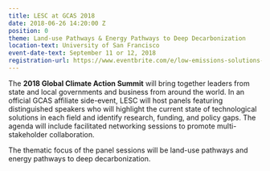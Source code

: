 ```yaml
---
title: LESC at GCAS 2018
date: 2018-06-26 14:20:00 Z
position: 0
theme: Land-use Pathways & Energy Pathways to Deep Decarbonization
location-text: University of San Francisco
event-date-text: September 11 or 12, 2018
registration-url: https://www.eventbrite.com/e/low-emissions-solutions-conference-lesc-at-the-global-climate-action-summit-registration-45493626662
---
```


The **2018 Global Climate Action Summit** will bring together leaders from state and local governments and business from around the world. In an official GCAS affiliate side-event, LESC will host panels featuring distinguished speakers who will highlight the current state of technological solutions in each field and identify research, funding, and policy gaps. The agenda will include facilitated networking sessions to promote multi-stakeholder collaboration.

The thematic focus of the panel sessions will be land-use pathways and energy pathways to deep decarbonization.
